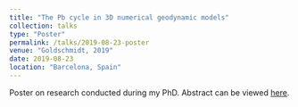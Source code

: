 ```yaml
---
title: "The Pb cycle in 3D numerical geodynamic models"
collection: talks
type: "Poster"
permalink: /talks/2019-08-23-poster
venue: "Goldschmidt, 2019"
date: 2019-08-23
location: "Barcelona, Spain"
---
```


Poster on research conducted during my PhD. Abstract can be viewed [here](https://goldschmidt.info/2019/abstracts/abstractView?id=2019005059). 
